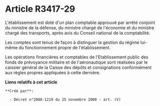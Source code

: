 # Article R3417-29

L'établissement est doté d'un plan comptable approuvé par arrêté conjoint du ministre de la défense, du ministre chargé de
l'économie et du ministre chargé des transports, après avis du Conseil national de la comptabilité.

Les comptes sont tenus de façon à distinguer la gestion du régime lui-même du fonctionnement propre de l'établissement.

Les opérations financières et comptables de l'Etablissement public des fonds de prévoyance militaire et de l'aéronautique
sont réalisées par le caissier général de la Caisse des dépôts et consignations conformément aux règles propres appliquées à
cette dernière.

**Liens relatifs à cet article**

	**Créé par**:

	  - Décret n°2008-1219 du 25 novembre 2008 - art. (V)
